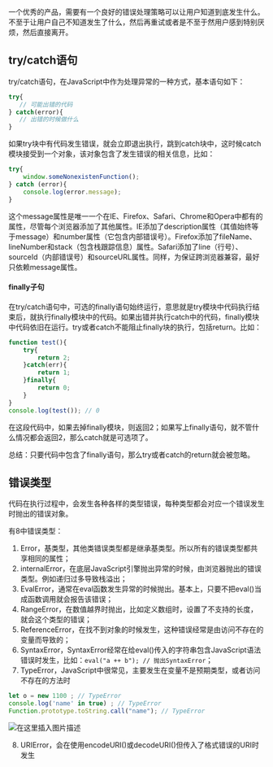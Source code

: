 一个优秀的产品，需要有一个良好的错误处理策略可以让用户知道到底发生什么。不至于让用户自己不知道发生了什么，然后再重试或者是不至于然用户感到特别厌烦，然后直接离开。

## try/catch语句
try/catch语句，在JavaScript中作为处理异常的一种方式，基本语句如下：

```javascript
try{
   // 可能出错的代码
} catch(error){
   // 出错的时候做什么
}
```
如果try块中有代码发生错误，就会立即退出执行，跳到catch块中，这时候catch模块接受到一个对象，该对象包含了发生错误的相关信息，比如：

```javascript
try{
	window.someNonexistenFunction();
} catch (error){
	console.log(error.message);
}
```

这个message属性是唯一一个在IE、Firefox、Safari、Chrome和Opera中都有的属性，尽管每个浏览器添加了其他属性。IE添加了description属性（其值始终等于message）和number属性（它包含内部错误号）。Firefox添加了fileName、lineNumber和stack（包含栈跟踪信息）属性。Safari添加了line（行号）、sourceId（内部错误号）和sourceURL属性。同样，为保证跨浏览器兼容，最好只依赖message属性。


####  finally子句
在try/catch语句中，可选的finally语句始终运行，意思就是try模块中代码执行结束后，就执行finally模块中的代码。如果出错并执行catch中的代码，finally模块中代码依旧在运行。try或者catch不能阻止finally块的执行，包括return。比如：

```javascript
function test(){
	try{
		return 2;
	}catch(err){
		return 1;
	}finally{
		return 0;
	}
}
console.log(test()); // 0
```
在这段代码中，如果去掉finally模块，则返回2；如果写上finally语句，就不管什么情况都会返回2，那么catch就是可选项了。

总结：只要代码中包含了finally语句，那么try或者catch的return就会被忽略。

## 错误类型
代码在执行过程中，会发生各种各样的类型错误，每种类型都会对应一个错误发生时抛出的错误对象。

有8中错误类型：
1. Error，基类型，其他类错误类型都是继承基类型。所以所有的错误类型都共享相同的属性；
2. internalError，在底层JavaScript引擎抛出异常的时候，由浏览器抛出的错误类型。例如递归过多导致栈溢出；
3. EvalError，通常在eval函数发生异常的时候抛出。基本上，只要不把eval()当成函数调用就会报告该错误；
4. RangeError，在数值越界时抛出，比如定义数组时，设置了不支持的长度，就会这个类型的错误；
5. ReferenceError，在找不到对象的时候发生，这种错误经常是由访问不存在的变量而导致的；
6. SyntaxError，SyntaxError经常在给eval()传入的字符串包含JavaScript语法错误时发生，比如：`eval("a ++ b"); // 抛出SyntaxError`；
7. TypeError，JavaScript中很常见，主要发生在变量不是预期类型，或者访问不存在的方法时

```javascript
let o = new 1100 ; // TypeError
console.log('name' in true) ; // TypeError
Function.prototype.toString.call("name"); // TypeError
```
![在这里插入图片描述](https://img-blog.csdnimg.cn/20227d3ef5324a9d904d112f351c694a.png)

8. URIError，会在使用encodeURI()或decodeURI()但传入了格式错误的URI时发生

